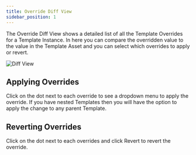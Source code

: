 ```yaml
---
title: Override Diff View
sidebar_position: 1
---
```


The Override Diff View shows a detailed list of all the Template Overrides for a Template Instance. In here you can compare the overridden value to the value in the Template Asset and you can select which overrides to apply or revert.

![Diff View](/img/user-manual/templates/diff.png)

## Applying Overrides

Click on the dot next to each override to see a dropdown menu to apply the override. If you have nested Templates then you will have the option to apply the change to any parent Template.

## Reverting Overrides

Click on the dot next to each overrides and click Revert to revert the override.
